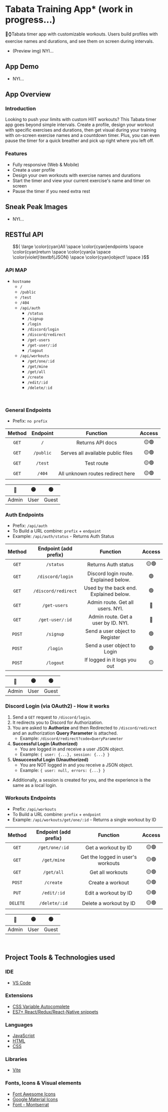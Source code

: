 # Tabata Training App* (work in progress...)
🏃⌚Tabata timer app with customizable workouts. Users build profiles with exercise names and durations, and see them on screen during intervals.
- (Preview img) NYI...

## App Demo
- NYI...

## App Overview
### Introduction
Looking to push your limits with custom HIIT workouts? This Tabata timer app goes beyond simple intervals. Create a profile, design your workout with specific exercises and durations, then get visual during your training with on-screen exercise names and a countdown timer. Plus, you can even pause the timer for a quick breather and pick up right where you left off.
### Features
- Fully responsive (Web & Mobile)
- Create a user profile
- Design your own workouts with exercise names and durations
- Start the timer and view your current exercise's name and timer on screen
- Pause the timer if you need extra rest

## Sneak Peak Images
- NYI...

## RESTful API
<ul type="none">
   <li>
      $${
         \large 
         \color{cyan}All \space 
         \color{cyan}endpoints \space 
         \color{cyan}return \space 
         \color{cyan}a \space 
         \color{violet}\textbf{JSON} \space 
         \color{cyan}object! \space
      }$$
   </li>
</ul> 

### API MAP
- `hostname`
    - `/`
    - `/public`
    - `/test`
    - `/404`
    - `/api/auth`
        - `/status`
        - `/signup`
        - `/login`
        - `/discord/login`
        - `/discord/redirect`
        - `/get-users`
        - `/get-user/:id`
        - `/logout`
    - `/api/workouts`
        - `/get/one/:id`
        - `/get/mine`
        - `/get/all`
        - `/create`
        - `/edit/:id`
        - `/delete/:id`

<!-- <font color=#0fb503>other color</font> -->
<!-- The above colors the text here. -->

<br />


### General Endpoints
- Prefix: `no prefix`

| Method | Endpoint  |             Function              | Access |
| :----: | :-------: | :-------------------------------: | :----: |
| `GET`  |    `/`    |         Returns API docs          |   🟡🟢   |
| `GET`  | `/public` | Serves all available public files |   🟡🟢   |
| `GET`  |  `/test`  |            Test route             |   🟡🟢   |
| `GET`  |  `/404`   | All unknown routes redirect here  |   🟡🟢   |

|   🔴   |   🟡   |   🟢   |
| :---: | :---: | :---: |
| Admin | User  | Guest |

### Auth Endpoints
- Prefix: `/api/auth`
- To Build a URL combine: `prefix` + `endpoint`
- Example: `/api/auth/status` - Returns Auth Status

| Method | Endpoint (add prefix) |                Function                | Access |
| :----: | :-------------------: | :------------------------------------: | :----: |
| `GET`  |       `/status`       |          Returns Auth status           |   🟡🟢   |
| `GET`  |   `/discord/login`    | Discord login route. Explained below.  |   🟢    |
| `GET`  |  `/discord/redirect`  | Used by the back end. Explained below. |   🟢    |
| `GET`  |     `/get-users`      |    Admin route. Get all users. NYI.    |   🔴    |
| `GET`  |    `/get-user/:id`    |  Admin route. Get a user by ID. NYI.   |   🔴    |
| `POST` |       `/signup`       |     Send a user object to Register     |   🟢    |
| `POST` |       `/login`        |      Send a user object to Login       |   🟢    |
| `POST` |       `/logout`       |      If logged in it logs you out      |   🟡    |

|   🔴   |   🟡   |   🟢   |
| :---: | :---: | :---: |
| Admin | User  | Guest |

### Discord Login (via OAuth2) - How it works
1. Send a `GET` request to `/discord/login`. 
2. It redirects you to Discord for Authorization.
3. You are asked to **Authorize** and then Redirected to `/discord/redirect` and an authorization **Query Parameter** is attached.
   - Example: `/discord/redirect?code=QueryParameter`
4. **Successful Login (Authorized)**
   - You are logged in and receive a user JSON object. 
   - Example: `{ user: {...}, session: {...} }`
5. **Unsuccessful Login (Unauthorized)**
   - You are NOT logged in and you receive a JSON object. 
   - Example: `{ user: null, errors: {...} }`
- Additionally, a session is created for you, and the experience is the same as a local login. 

### Workouts Endpoints
- Prefix: `/api/workouts`
- To Build a URL combine: `prefix` + `endpoint`
- Example: `/api/workouts/get/one/:id` - Returns a single workout by ID

|  Method  | Endpoint (add prefix) |             Function              | Access |
| :------: | :-------------------: | :-------------------------------: | :----: |
|  `GET`   |    `/get/one/:id`     |        Get a workout by ID        |   🟡🟢   |
|  `GET`   |      `/get/mine`      | Get the logged in user's workouts |   🟡🟢   |
|  `GET`   |      `/get/all`       |         Get all workouts          |   🟡🟢   |
|  `POST`  |       `/create`       |         Create a workout          |   🟡🟢   |
|  `PUT`   |      `/edit/:id`      |       Edit a workout by ID        |   🟡🟢   |
| `DELETE` |     `/delete/:id`     |      Delete a workout by ID       |   🟡🟢   |

|   🔴   |   🟡   |   🟢   |
| :---: | :---: | :---: |
| Admin | User  | Guest |

<br />



## Project Tools & Technologies used
### IDE
- [VS Code](https://code.visualstudio.com/)
### Extensions 
- [CSS Variable Autocomplete](https://marketplace.visualstudio.com/items?itemName=vunguyentuan.vscode-css-variables)
- [ES7+ React/Redux/React-Native snippets](https://marketplace.visualstudio.com/items?itemName=dsznajder.es7-react-js-snippets)
### Languages
- [JavaScript](https://developer.mozilla.org/en-US/docs/Web/JavaScript)
- [HTML](https://developer.mozilla.org/en-US/docs/Web/HTML)
- [CSS](https://developer.mozilla.org/en-US/docs/Web/CSS)
### Libraries
<!-- - [Swiper.js](https://swiperjs.com/)
- [React Feather](https://feathericons.com/)
- [React Router](https://reactrouter.com/en/main) -->
- [Vite](https://vitejs.dev/guide/)
### Fonts, Icons & Visual elements
- [Font Awesome Icons](https://fontawesome.com/)
- [Google Material Icons](https://fonts.google.com/icons?icon.set=Material+Symbols)
- [Font - Montserrat](https://fonts.google.com/specimen/Montserrat)

